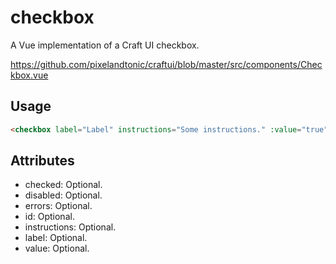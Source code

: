 # checkbox

A Vue implementation of a Craft UI checkbox.

https://github.com/pixelandtonic/craftui/blob/master/src/components/Checkbox.vue

## Usage

```html
<checkbox label="Label" instructions="Some instructions." :value="true" />
```

## Attributes

- checked: Optional.
- disabled: Optional.
- errors: Optional.
- id: Optional.
- instructions: Optional.
- label: Optional.
- value: Optional.
